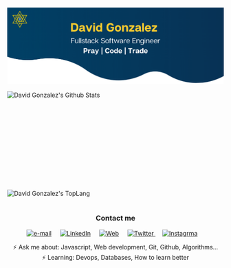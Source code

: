 <p align=center>
	<img src="https://github.com/davidgonzalezfx/davidgonzalezfx/raw/master/assets/home.png"/>
</p>

<div style="-webkit-column-count: 2; -moz-column-count: 2; column-count: 2; -webkit-column-rule: 1px dotted #e0e0e0; -moz-column-rule: 1px dotted #e0e0e0; column-rule: 1px dotted #e0e0e0;">
    <div style="display: inline-block;">
        <img width="450" height="224" img align="left" alt="David Gonzalez's Github Stats" src="https://github-readme-stats.vercel.app/api?username=davidgonzalezfx&show_icons=true&hide_border=true&count_private=true&hide=issues&title_color=063458" class="responsive" />
    </div>
    <br/>
    <div style="display: inline-block;">
        <img width="350" img align="center" alt="David Gonzalez's TopLang" src="https://github-readme-stats.vercel.app/api/top-langs/?username=davidgonzalezfx&layout=compact&hide_border=true&count_private=true&title_color=063458" class="responsive"/>
    </div>
</div>
<br/>

<div align="center">
  <h3 align="center">Contact me</h3> 
</div>
<p align="center">
    <!-- gmail-->
    <a href="mailto:dvdramos16@gmai.com"><img src="https://i.pinimg.com/originals/84/7c/08/847c083cc09040091439e3c05d1fedde.png" width="30px" alt="e-mail"></a> &nbsp; &nbsp;
    <!-- linkedin -->
    <a href="https://www.linkedin.com/in/davidgonzalezfx/"><img src="https://cdn4.iconfinder.com/data/icons/social-messaging-ui-color-shapes-2-free/128/social-linkedin-circle-512.png" width="30px" alt="LinkedIn"></a> &nbsp; &nbsp;
    <!-- Web -->
    <a href="https://davidgonzalezfx.com"><img src="https://cdn.icon-icons.com/icons2/1875/PNG/512/web_120072.png" width="30px" alt="Web"></a> &nbsp; &nbsp;
    <!-- twitter -->
    <a href="https://twitter.com/davidgonzalezfx"><img src="https://webtus.net/wp-content/uploads/2016/05/Icon-Twitter.png" width="30px" alt="Twitter"> </a> &nbsp; &nbsp;
    <a href="https://instagram.com/davidgonzalezfx"><img src="https://www.scouts.org.ar/wp-content/uploads/2019/05/logo-ig.png" width="30px" alt="Instagrma"></a> &nbsp; &nbsp;
</p>
<p align="center">⚡ Ask me about: Javascript, Web development, Git, Github, Algorithms...<br>⚡ Learning:  Devops, Databases, How to learn better</p>
